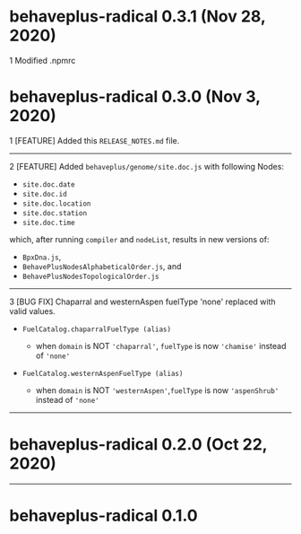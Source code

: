 # behaveplus-radical 0.3.1 (Nov 28, 2020)

1 Modified .npmrc

# behaveplus-radical 0.3.0 (Nov 3, 2020)

1 [FEATURE] Added this `RELEASE_NOTES.md` file.

---

2 [FEATURE] Added `behaveplus/genome/site.doc.js` with following Nodes:
  - `site.doc.date`
  - `site.doc.id`
  - `site.doc.location`
  - `site.doc.station`
  - `site.doc.time`

  which, after running `compiler` and `nodeList`, results in new versions of:
  - `BpxDna.js`,
  - `BehavePlusNodesAlphabeticalOrder.js`, and
  - `BehavePlusNodesTopologicalOrder.js`

---

3 [BUG FIX] Chaparral and westernAspen fuelType 'none' replaced with valid values.

  - `FuelCatalog.chaparralFuelType (alias)`
    - when `domain` is NOT `'chaparral'`, `fuelType` is now `'chamise'` instead of `'none'`

  - `FuelCatalog.westernAspenFuelType (alias)`
    - when `domain` is NOT `'westernAspen'`,`fuelType` is now `'aspenShrub'` instead of `'none'`

---

# behaveplus-radical 0.2.0 (Oct 22, 2020)

---

# behaveplus-radical 0.1.0